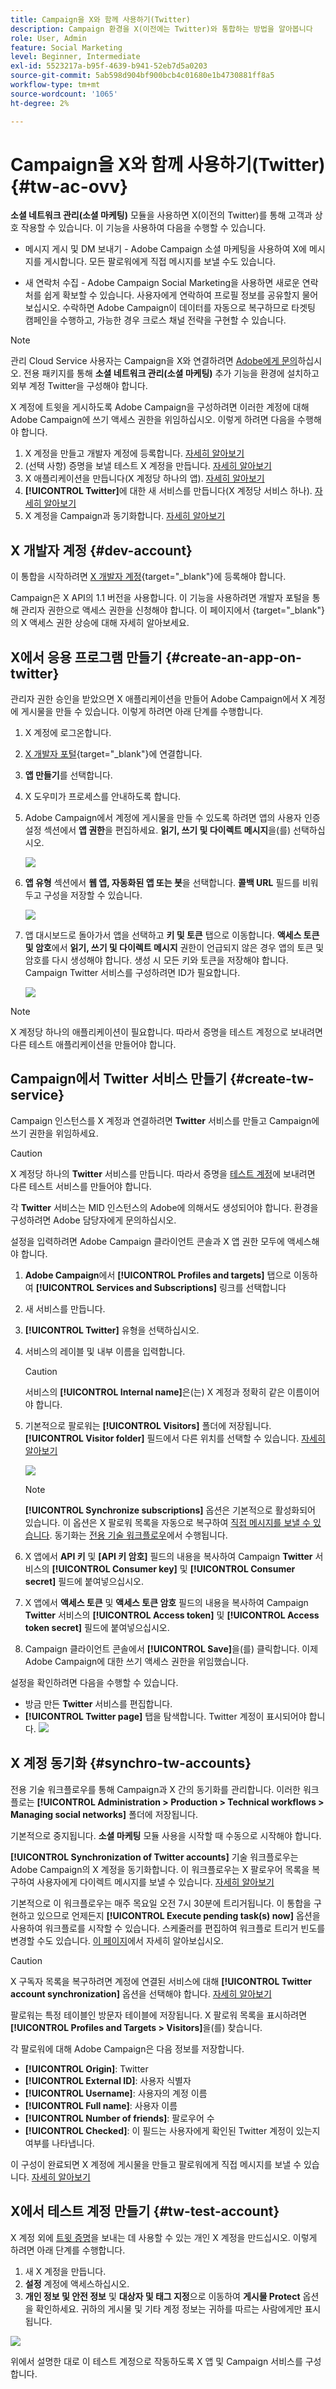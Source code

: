 ```yaml
---
title: Campaign을 X와 함께 사용하기(Twitter)
description: Campaign 환경을 X(이전에는 Twitter)와 통합하는 방법을 알아봅니다
role: User, Admin
feature: Social Marketing
level: Beginner, Intermediate
exl-id: 5523217a-b95f-4639-b941-52eb7d5a0203
source-git-commit: 5ab598d904bf900bcb4c01680e1b4730881ff8a5
workflow-type: tm+mt
source-wordcount: '1065'
ht-degree: 2%

---
```


# Campaign을 X와 함께 사용하기(Twitter) {#tw-ac-ovv}

**소셜 네트워크 관리(소셜 마케팅)** 모듈을 사용하면 X(이전의 Twitter)를 통해 고객과 상호 작용할 수 있습니다. 이 기능을 사용하여 다음을 수행할 수 있습니다.

* 메시지 게시 및 DM 보내기 - Adobe Campaign 소셜 마케팅을 사용하여 X에 메시지를 게시합니다. 모든 팔로워에게 직접 메시지를 보낼 수도 있습니다.

* 새 연락처 수집 - Adobe Campaign Social Marketing을 사용하면 새로운 연락처를 쉽게 확보할 수 있습니다. 사용자에게 연락하여 프로필 정보를 공유할지 물어보십시오. 수락하면 Adobe Campaign이 데이터를 자동으로 복구하므로 타겟팅 캠페인을 수행하고, 가능한 경우 크로스 채널 전략을 구현할 수 있습니다.


>[!NOTE]
>
>관리 Cloud Service 사용자는 Campaign을 X와 연결하려면 [Adobe에게 문의](../start/campaign-faq.md#support)하십시오. 전용 패키지를 통해 **소셜 네트워크 관리(소셜 마케팅)** 추가 기능을 환경에 설치하고 외부 계정 Twitter을 구성해야 합니다.


X 계정에 트윗을 게시하도록 Adobe Campaign을 구성하려면 이러한 계정에 대해 Adobe Campaign에 쓰기 액세스 권한을 위임하십시오. 이렇게 하려면 다음을 수행해야 합니다.

1. X 계정을 만들고 개발자 계정에 등록합니다. [자세히 알아보기](#dev-account)
1. (선택 사항) 증명을 보낼 테스트 X 계정을 만듭니다. [자세히 알아보기](#tw-test-account)
1. X 애플리케이션을 만듭니다(X 계정당 하나의 앱). [자세히 알아보기](#create-an-app-on-twitter)
1. **[!UICONTROL Twitter]**&#x200B;에 대한 새 서비스를 만듭니다(X 계정당 서비스 하나). [자세히 알아보기](#create-tw-service)
1. X 계정을 Campaign과 동기화합니다. [자세히 알아보기](#synchro-tw-accounts)

## X 개발자 계정 {#dev-account}

이 통합을 시작하려면 [X 개발자 계정](https://developer.twitter.com){target="_blank"}에 등록해야 합니다.

Campaign은 X API의 1.1 버전을 사용합니다. 이 기능을 사용하려면 개발자 포털을 통해 관리자 권한으로 액세스 권한을 신청해야 합니다. 이 페이지에서 [](https://developer.twitter.com/en/portal/products/elevated){target="_blank"}의 X 액세스 권한 상승에 대해 자세히 알아보세요.

## X에서 응용 프로그램 만들기 {#create-an-app-on-twitter}

관리자 권한 승인을 받았으면 X 애플리케이션을 만들어 Adobe Campaign에서 X 계정에 게시물을 만들 수 있습니다. 이렇게 하려면 아래 단계를 수행합니다.

1. X 계정에 로그온합니다.
1. [X 개발자 포털](https://developer.twitter.com/en/apps){target="_blank"}에 연결합니다.
1. **앱 만들기**&#x200B;를 선택합니다.
1. X 도우미가 프로세스를 안내하도록 합니다.
1. Adobe Campaign에서 계정에 게시물을 만들 수 있도록 하려면 앱의 사용자 인증 설정 섹션에서 **앱 권한**&#x200B;을 편집하세요. **읽기, 쓰기 및 다이렉트 메시지**&#x200B;을(를) 선택하십시오.

   ![](assets/tw-permissions.png)

1. **앱 유형** 섹션에서 **웹 앱, 자동화된 앱 또는 봇**&#x200B;을 선택합니다. **콜백 URL** 필드를 비워 두고 구성을 저장할 수 있습니다.

   ![](assets/tw-app-type.png)

1. 앱 대시보드로 돌아가서 앱을 선택하고 **키 및 토큰** 탭으로 이동합니다. **액세스 토큰 및 암호**&#x200B;에서 **읽기, 쓰기 및 다이렉트 메시지** 권한이 언급되지 않은 경우 앱의 토큰 및 암호를 다시 생성해야 합니다. 생성 시 모든 키와 토큰을 저장해야 합니다. Campaign Twitter 서비스를 구성하려면 ID가 필요합니다.

   ![](assets/tw-permissions-check.png)


>[!NOTE]
>
>X 계정당 하나의 애플리케이션이 필요합니다. 따라서 증명을 테스트 계정으로 보내려면 다른 테스트 애플리케이션을 만들어야 합니다.
>

## Campaign에서 Twitter 서비스 만들기 {#create-tw-service}

Campaign 인스턴스를 X 계정과 연결하려면 **Twitter** 서비스를 만들고 Campaign에 쓰기 권한을 위임하세요.

>[!CAUTION]
>
>X 계정당 하나의 **Twitter** 서비스를 만듭니다. 따라서 증명을 [테스트 계정](#tw-test-account)에 보내려면 다른 테스트 서비스를 만들어야 합니다.
>
>각 **Twitter** 서비스는 MID 인스턴스의 Adobe에 의해서도 생성되어야 합니다. 환경을 구성하려면 Adobe 담당자에게 문의하십시오.
>

설정을 입력하려면 Adobe Campaign 클라이언트 콘솔과 X 앱 권한 모두에 액세스해야 합니다.

1. **Adobe Campaign**&#x200B;에서 **[!UICONTROL Profiles and targets]** 탭으로 이동하여 **[!UICONTROL Services and Subscriptions]** 링크를 선택합니다
1. 새 서비스를 만듭니다.
1. **[!UICONTROL Twitter]** 유형을 선택하십시오.
1. 서비스의 레이블 및 내부 이름을 입력합니다.

   >[!CAUTION]
   >
   >서비스의 **[!UICONTROL Internal name]**&#x200B;은(는) X 계정과 정확히 같은 이름이어야 합니다.
   >

1. 기본적으로 팔로워는 **[!UICONTROL Visitors]** 폴더에 저장됩니다. **[!UICONTROL Visitor folder]** 필드에서 다른 위치를 선택할 수 있습니다. [자세히 알아보기](../send/twitter.md#direct-tw-messages)

   ![](assets/tw-service-in-ac.png)

   >[!NOTE]
   >
   >**[!UICONTROL Synchronize subscriptions]** 옵션은 기본적으로 활성화되어 있습니다. 이 옵션은 X 팔로워 목록을 자동으로 복구하여 [직접 메시지를 보낼 수 있습니다](../send/twitter.md#direct-tw-messages). 동기화는 [전용 기술 워크플로우](#synchro-tw-accounts)에서 수행됩니다.

1. X 앱에서 **API 키** 및 **[API 키 암호]** 필드의 내용을 복사하여 Campaign **Twitter** 서비스의 **[!UICONTROL Consumer key]** 및 **[!UICONTROL Consumer secret]** 필드에 붙여넣으십시오.

1. X 앱에서 **액세스 토큰** 및 **액세스 토큰 암호** 필드의 내용을 복사하여 Campaign **Twitter** 서비스의 **[!UICONTROL Access token]** 및 **[!UICONTROL Access token secret]** 필드에 붙여넣으십시오.

1. Campaign 클라이언트 콘솔에서 **[!UICONTROL Save]**&#x200B;을(를) 클릭합니다. 이제 Adobe Campaign에 대한 쓰기 액세스 권한을 위임했습니다.

설정을 확인하려면 다음을 수행할 수 있습니다.

* 방금 만든 **Twitter** 서비스를 편집합니다.
* **[!UICONTROL Twitter page]** 탭을 탐색합니다. Twitter 계정이 표시되어야 합니다.
  ![](assets/tw-page.png)

## X 계정 동기화 {#synchro-tw-accounts}

전용 기술 워크플로우를 통해 Campaign과 X 간의 동기화를 관리합니다. 이러한 워크플로는 **[!UICONTROL Administration > Production > Technical workflows > Managing social networks]** 폴더에 저장됩니다.

기본적으로 중지됩니다. **소셜 마케팅** 모듈 사용을 시작할 때 수동으로 시작해야 합니다.

**[!UICONTROL Synchronization of Twitter accounts]** 기술 워크플로우는 Adobe Campaign의 X 계정을 동기화합니다. 이 워크플로우는 X 팔로우어 목록을 복구하여 사용자에게 다이렉트 메시지를 보낼 수 있습니다. [자세히 알아보기](../send/twitter.md#direct-tw-messages)

기본적으로 이 워크플로우는 매주 목요일 오전 7시 30분에 트리거됩니다. 이 통합을 구현하고 있으므로 언제든지 **[!UICONTROL Execute pending task(s) now]** 옵션을 사용하여 워크플로를 시작할 수 있습니다.  스케줄러를 편집하여 워크플로 트리거 빈도를 변경할 수도 있습니다. [이 페이지](../../automation/workflow/scheduler.md)에서 자세히 알아보십시오.

>[!CAUTION]
>
>X 구독자 목록을 복구하려면 계정에 연결된 서비스에 대해 **[!UICONTROL Twitter account synchronization]** 옵션을 선택해야 합니다. [자세히 알아보기](#create-tw-service)

팔로워는 특정 테이블인 방문자 테이블에 저장됩니다. X 팔로워 목록을 표시하려면 **[!UICONTROL Profiles and Targets > Visitors]**&#x200B;을(를) 찾습니다.

각 팔로워에 대해 Adobe Campaign은 다음 정보를 저장합니다.

* **[!UICONTROL Origin]**: Twitter
* **[!UICONTROL External ID]**: 사용자 식별자
* **[!UICONTROL Username]**: 사용자의 계정 이름
* **[!UICONTROL Full name]**: 사용자 이름
* **[!UICONTROL Number of friends]**: 팔로우어 수
* **[!UICONTROL Checked]**: 이 필드는 사용자에게 확인된 Twitter 계정이 있는지 여부를 나타냅니다.

이 구성이 완료되면 X 계정에 게시물을 만들고 팔로워에게 직접 메시지를 보낼 수 있습니다. [자세히 알아보기](../send/twitter.md)

## X에서 테스트 계정 만들기 {#tw-test-account}

X 계정 외에 [트윗 증명](../send/twitter.md#send-tw-proofs)을 보내는 데 사용할 수 있는 개인 X 계정을 만드십시오. 이렇게 하려면 아래 단계를 수행합니다.

1. 새 X 계정을 만듭니다.
1. **설정** 계정에 액세스하십시오.
1. **개인 정보 및 안전 정보** 및 **대상자 및 태그 지정**&#x200B;으로 이동하여 **게시물 Protect** 옵션을 확인하세요. 귀하의 게시물 및 기타 계정 정보는 귀하를 따르는 사람에게만 표시됩니다.

![](assets/do-not-localize/social_tw_test_page.png)

위에서 설명한 대로 이 테스트 계정으로 작동하도록 X 앱 및 Campaign 서비스를 구성합니다.
